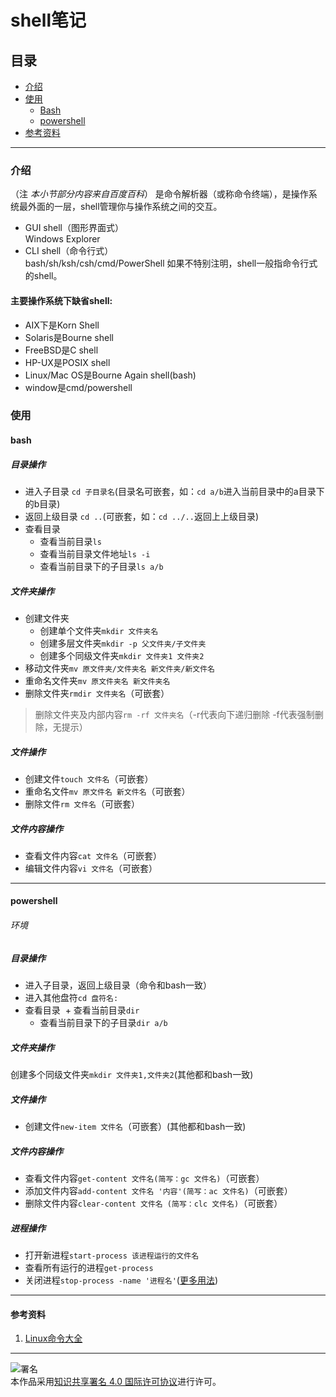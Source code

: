 # shell笔记
## 目录
- [介绍](https://github.com/person-0/note/blob/master/语法/Shell.md#介绍)  
- [使用](https://github.com/person-0/note/blob/master/语法/Shell.md#使用)
  + [Bash](https://github.com/person-0/note/blob/master/语法/Shell.md#使用)  
  + [powershell](https://github.com/person-0/note/blob/master/语法/Shell.md#环境)
- [参考资料](https://github.com/person-0/note/blob/master/语法/Shell.md#参考资料)
***
### 介绍
（注 *本小节部分内容来自百度百科*）
是命令解析器（或称命令终端），是操作系统最外面的一层，shell管理你与操作系统之间的交互。
- GUI shell（图形界面式）  
Windows Explorer
- CLI shell（命令行式）  
bash/sh/ksh/csh/cmd/PowerShell
如果不特别注明，shell一般指命令行式的shell。
#### 主要操作系统下缺省shell:
- AIX下是Korn Shell
- Solaris是Bourne shell
- FreeBSD是C shell
- HP-UX是POSIX shell
- Linux/Mac OS是Bourne Again shell(bash)
- window是cmd/powershell
### 使用
#### bash
##### 目录操作
- 进入子目录
`cd 子目录名`(目录名可嵌套，如：`cd a/b`进入当前目录中的a目录下的b目录)
- 返回上级目录
`cd ..`(可嵌套，如：`cd ../..`返回上上级目录)
- 查看目录  
  + 查看当前目录`ls`  
  + 查看当前目录文件地址`ls -i`  
  + 查看当前目录下的子目录`ls a/b`
##### 文件夹操作
- 创建文件夹
  + 创建单个文件夹`mkdir 文件夹名`
  + 创建多层文件夹`mkdir -p 父文件夹/子文件夹`
  + 创建多个同级文件夹`mkdir 文件夹1 文件夹2`
- 移动文件夹`mv 原文件夹/文件夹名 新文件夹/新文件名`
- 重命名文件夹`mv 原文件夹名 新文件夹名`
- 删除文件夹`rmdir 文件夹名`（可嵌套）
> 删除文件夹及内部内容`rm -rf 文件夹名`（-r代表向下递归删除 -f代表强制删除，无提示）
##### 文件操作
- 创建文件`touch 文件名`（可嵌套）
- 重命名文件`mv 原文件名 新文件名`（可嵌套）
- 删除文件`rm 文件名`（可嵌套）
##### 文件内容操作
- 查看文件内容`cat 文件名`（可嵌套）
- 编辑文件内容`vi 文件名`（可嵌套）
***
#### powershell
###### 环境
##### 目录操作
- 进入子目录，返回上级目录（命令和bash一致）
- 进入其他盘符`cd 盘符名:`
- 查看目录
  + 查看当前目录`dir`   
  + 查看当前目录下的子目录`dir a/b`
##### 文件夹操作
创建多个同级文件夹`mkdir 文件夹1,文件夹2`(其他都和bash一致)
##### 文件操作
- 创建文件`new-item 文件名`（可嵌套）(其他都和bash一致)
##### 文件内容操作
- 查看文件内容`get-content 文件名(简写：gc 文件名)`（可嵌套）
- 添加文件内容`add-content 文件名 '内容'(简写：ac 文件名)`（可嵌套）
- 删除文件内容`clear-content 文件名 (简写：clc 文件名)`（可嵌套）
##### 进程操作
- 打开新进程`start-process 该进程运行的文件名`
- 查看所有运行的进程`get-process`
- 关闭进程`stop-process -name '进程名'`([更多用法](http://blog.chinaunix.net/uid-9781829-id-1997735.html))
***
#### 参考资料
1. [Linux命令大全](http://man.linuxde.net/)
***
![署名](https://licensebuttons.net/l/by/4.0/88x31.png)  
本作品采用<a rel="license" href="https://creativecommons.org/licenses/by/4.0/">知识共享署名 4.0 国际许可协议</a>进行许可。
